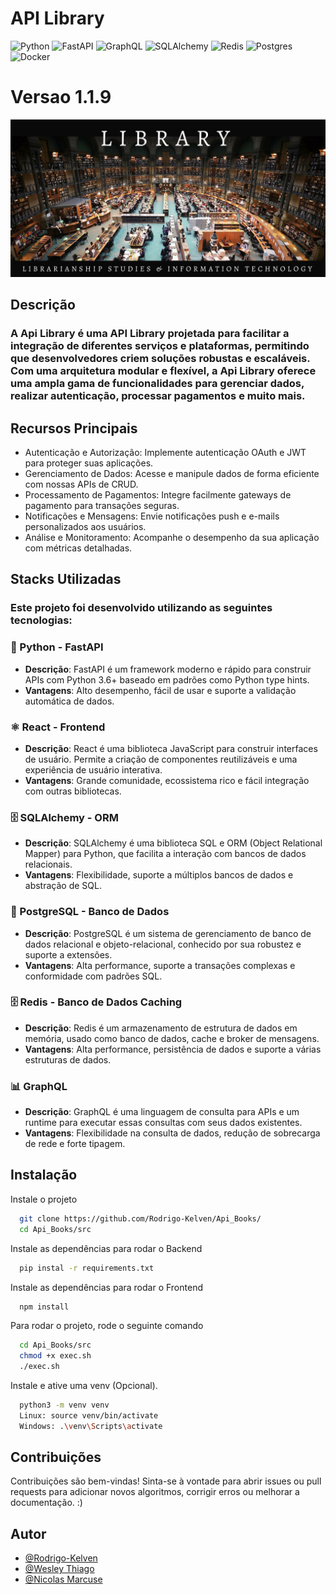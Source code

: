 
# API Library
![Python](https://img.shields.io/badge/python-3670A0?style=for-the-badge&logo=python&logoColor=ffdd54) 
![FastAPI](https://img.shields.io/badge/FastAPI-%23FF4F00.svg?style=for-the-badge&logo=fastapi&logoColor=white)
![GraphQL](https://img.shields.io/badge/GraphQL-%23E10098.svg?style=for-the-badge&logo=graphql&logoColor=white)
![SQLAlchemy](https://img.shields.io/badge/SQLAlchemy-%23C72C41.svg?style=for-the-badge&logo=sqlalchemy&logoColor=white)
![Redis](https://img.shields.io/badge/redis-%23DD0031.svg?style=for-the-badge&logo=redis&logoColor=white) 
![Postgres](https://img.shields.io/badge/postgres-%23316192.svg?style=for-the-badge&logo=postgresql&logoColor=white) 
![Docker](https://img.shields.io/badge/docker-%230db7ed.svg?style=for-the-badge&logo=docker&logoColor=white) 

# Versao 1.1.9

![Minha Imagem](images/Library.png)

## Descrição

### A Api Library  é uma API Library projetada para facilitar a integração de diferentes serviços e plataformas, permitindo que desenvolvedores criem soluções robustas e escaláveis. Com uma arquitetura modular e flexível, a Api Library  oferece uma ampla gama de funcionalidades para gerenciar dados, realizar autenticação, processar pagamentos e muito mais.
## Recursos Principais

  - Autenticação e Autorização: Implemente autenticação OAuth e JWT para proteger suas aplicações.
  - Gerenciamento de Dados: Acesse e manipule dados de forma eficiente com nossas APIs de CRUD.
  - Processamento de Pagamentos: Integre facilmente gateways de pagamento para transações seguras.
  - Notificações e Mensagens: Envie notificações push e e-mails personalizados aos usuários.
  - Análise e Monitoramento: Acompanhe o desempenho da sua aplicação com métricas detalhadas.


## Stacks Utilizadas
### Este projeto foi desenvolvido utilizando as seguintes tecnologias:

### 🐍 Python - FastAPI
- **Descrição**: FastAPI é um framework moderno e rápido para construir APIs com Python 3.6+ baseado em padrões como Python type hints.
- **Vantagens**: Alto desempenho, fácil de usar e suporte a validação automática de dados.

### ⚛️ React - Frontend
- **Descrição**: React é uma biblioteca JavaScript para construir interfaces de usuário. Permite a criação de componentes reutilizáveis e uma experiência de usuário interativa.
- **Vantagens**: Grande comunidade, ecossistema rico e fácil integração com outras bibliotecas.

### 🗄️ SQLAlchemy - ORM
- **Descrição**: SQLAlchemy é uma biblioteca SQL e ORM (Object Relational Mapper) para Python, que facilita a interação com bancos de dados relacionais.
- **Vantagens**: Flexibilidade, suporte a múltiplos bancos de dados e abstração de SQL.

### 🐘 PostgreSQL - Banco de Dados
- **Descrição**: PostgreSQL é um sistema de gerenciamento de banco de dados relacional e objeto-relacional, conhecido por sua robustez e suporte a extensões.
- **Vantagens**: Alta performance, suporte a transações complexas e conformidade com padrões SQL.

### 🗄️ Redis - Banco de Dados Caching
- **Descrição**: Redis é um armazenamento de estrutura de dados em memória, usado como banco de dados, cache e broker de mensagens.
- **Vantagens**: Alta performance, persistência de dados e suporte a várias estruturas de dados.

### 📊 GraphQL
- **Descrição**: GraphQL é uma linguagem de consulta para APIs e um runtime para executar essas consultas com seus dados existentes.
- **Vantagens**: Flexibilidade na consulta de dados, redução de sobrecarga de rede e forte tipagem.



## Instalação

Instale o projeto

```bash
  git clone https://github.com/Rodrigo-Kelven/Api_Books/
  cd Api_Books/src
```
Instale as dependências para rodar o Backend

```bash
  pip instal -r requirements.txt
```
Instale as dependências para rodar o Frontend

```bash
  npm install
```
Para rodar o projeto, rode o seguinte comando

```bash
  cd Api_Books/src
  chmod +x exec.sh
  ./exec.sh
```
Instale e ative uma venv (Opcional).

```bash
  python3 -m venv venv
  Linux: source venv/bin/activate
  Windows: .\venv\Scripts\activate 
```

## Contribuições
Contribuições são bem-vindas! Sinta-se à vontade para abrir issues ou pull requests para adicionar novos algoritmos, corrigir erros ou melhorar a documentação. :)


## Autor

- [@Rodrigo-Kelven](https://github.com/Rodrigo-Kelven)
- [@Wesley Thiago](https://github.com/Wesley0071)
- [@Nicolas Marcuse](https://github.com/N1kkoo)

